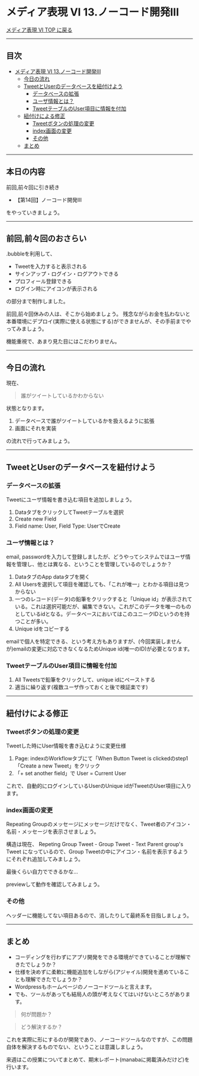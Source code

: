 # メディア表現 VI 13.ノーコード開発III

[メディア表現 VI TOP に戻る](./index.md)

---

## 目次<!-- omit in toc -->

- [メディア表現 VI 13.ノーコード開発III](#メディア表現-vi-13ノーコード開発iii)
  - [今日の流れ](#今日の流れ)
  - [TweetとUserのデータベースを紐付けよう](#tweetとuserのデータベースを紐付けよう)
    - [データベースの拡張](#データベースの拡張)
    - [ユーザ情報とは？](#ユーザ情報とは)
    - [TweetテーブルのUser項目に情報を付加](#tweetテーブルのuser項目に情報を付加)
  - [紐付けによる修正](#紐付けによる修正)
    - [Tweetボタンの処理の変更](#tweetボタンの処理の変更)
    - [index画面の変更](#index画面の変更)
    - [その他](#その他)
  - [まとめ](#まとめ)

---


## 本日の内容<!-- omit in toc -->
前回,前々回に引き続き

- 【第14回】ノーコード開発III

をやっていきましょう。

---
## 前回,前々回のおさらい<!-- omit in toc -->
.bubbleを利用して、
- Tweetを入力すると表示される
- サインアップ・ログイン・ログアウトできる
- プロフィール登録できる
- ログイン時にアイコンが表示される

の部分まで制作しました。

前回,前々回休みの人は、そこから始めましょう。
残念ながらお金を払わないと本番環境にデプロイ(実際に使える状態にする)ができませんが、その手前までやってみましょう。

機能重視で、あまり見た目にはこだわりません。

---
## 今日の流れ
現在、
> 誰がツイートしているかわからない

状態となります。
1. データベースで誰がツイートしているかを扱えるように拡張
2. 画面にそれを実装

の流れで行ってみましょう。

---
## TweetとUserのデータベースを紐付けよう
### データベースの拡張
Tweetにユーザ情報を書き込む項目を追加しましょう。
1. DataタブをクリックしてTweetテーブルを選択
2. Create new Field
3. Field name: User, Field Type: UserでCreate

### ユーザ情報とは？
email, passwordを入力して登録しましたが、どうやってシステムではユーザ情報を管理し、他とは異なる、ということを管理しているのでしょうか？
1. DataタブのApp dataタブを開く
2. All Usersを選択して項目を確認しても、「これが唯一」とわかる項目は見つからない
3. 一つのレコード(データ)の鉛筆をクリックすると「Unique id」が表示されている。これは選択可能だが、編集できない。これがこのデータを唯一のものとしているidとなる。データベースにおいてはこのユニークIDというのを持つことが多い。
4. Unique idをコピーする

emailで個人を特定できる、という考え方もありますが、(今回実装しませんが)emailの変更に対応できなくなるためUnique id(唯一のID)が必要となります。

### TweetテーブルのUser項目に情報を付加
1. All Tweetsで鉛筆をクリックして、unique idにペーストする
2. 適当に繰り返す(複数ユーザ作っておくと後で検証楽です)

---
## 紐付けによる修正
### Tweetボタンの処理の変更
Tweetした時にUser情報を書き込むように変更仕様
1. Page: indexのWorkflowタブにて「When Button Tweet is clickedのstep1「Create a new Tweet」をクリック
2. 「+ set another field」で User = Current User

これで、自動的にログインしているUserのUnique idがTweetのUser項目に入ります。

### index画面の変更
Repeating Groupのメッセージにメッセージだけでなく、Tweet者のアイコン・名前・メッセージを表示させましょう。

構造は現在、
Repeting Group Tweet - Group Tweet - Text Parent group's Tweet
になっているので、Group Tweetの中にアイコン・名前を表示するようにそれぞれ追加してみましょう。

最後くらい自力でできるかな...

previewして動作を確認してみましょう。

### その他
ヘッダーに機能してない項目あるので、消したりして最終系を目指しましょう。

---
## まとめ
- コーディングを行わずにアプリ開発をできる環境ができていることが理解できたでしょうか？
- 仕様を決めずに柔軟に機能追加をしながら(アジャイル)開発を進めていることも理解できたでしょうか？
- Wordpressもホームページのノーコードツールと言えます。
- でも、ツールがあっても結局人の頭が考えなくてはいけないところがあります。

> 何が問題か？

> どう解決するか？

これを実際に形にするのが開発であり、ノーコードツールなのですが、この問題自体を解決するものでない、ということは意識しましょう。

来週はこの授業についてまとめて、期末レポート(manabaに掲載済みだけど)を行います。


